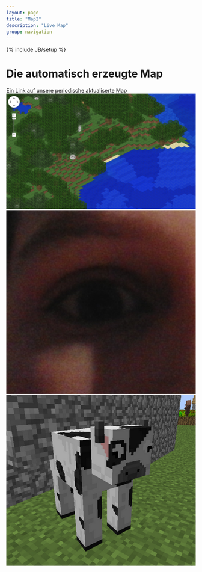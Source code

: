 ```yaml
---
layout: page
title: "Map2"
description: "Live Map"
group: navigation
---
```

{% include JB/setup %}

# Die automatisch erzeugte Map

Ein Link auf unsere periodische aktualiserte [Map](http://144.76.123.62/)
![Alternativer Text](/images/map.png "Optionaler Titel")
![Alternativer Text](/images/auge.png "Optionaler Titel")
![Alternativer Text](/images/cow3.png "Optionaler Titel")